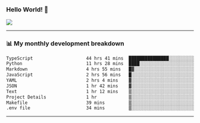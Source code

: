 ### Hello World! 👋

<a>
  <img align="center" src="https://github-readme-stats.vercel.app/api?username=megatunger&count_private=true&include_all_commits=true&bg_color=30,56CCF2,2F80ED&title_color=fff&text_color=fff" />
</a>

------
### 📊 My monthly development breakdown

<!--START_SECTION:waka-->

```txt
TypeScript                    44 hrs 41 mins  ███████████████░░░░░░░░░░   60.10 %
Python                        11 hrs 28 mins  ████░░░░░░░░░░░░░░░░░░░░░   15.43 %
Markdown                      4 hrs 55 mins   █▓░░░░░░░░░░░░░░░░░░░░░░░   06.62 %
JavaScript                    2 hrs 56 mins   █░░░░░░░░░░░░░░░░░░░░░░░░   03.97 %
YAML                          2 hrs 4 mins    ▓░░░░░░░░░░░░░░░░░░░░░░░░   02.80 %
JSON                          1 hr 42 mins    ▓░░░░░░░░░░░░░░░░░░░░░░░░   02.30 %
Text                          1 hr 12 mins    ▒░░░░░░░░░░░░░░░░░░░░░░░░   01.63 %
Project Details               1 hr            ▒░░░░░░░░░░░░░░░░░░░░░░░░   01.36 %
Makefile                      39 mins         ▒░░░░░░░░░░░░░░░░░░░░░░░░   00.88 %
.env file                     34 mins         ▒░░░░░░░░░░░░░░░░░░░░░░░░   00.78 %
```

<!--END_SECTION:waka-->

------
